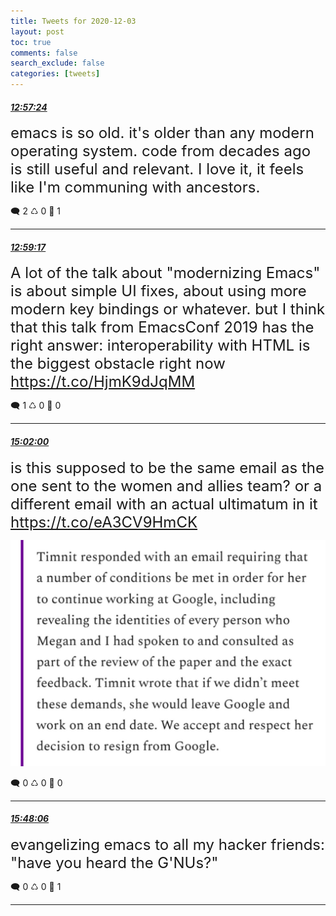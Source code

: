 ```yaml
---
title: Tweets for 2020-12-03
layout: post
toc: true
comments: false
search_exclude: false
categories: [tweets]
---
```



#### <a href = "https://twitter.com/deepfates/status/1334587561142992897">*12:57:24*</a>

<font size="5">emacs is so old. it's older than any modern operating system. code from decades ago is still useful and relevant. I love it, it feels like I'm communing with ancestors.</font>



🗨️ 2 ♺ 0 🤍  1   

---
    
#### <a href = "https://twitter.com/deepfates/status/1334588034222673921">*12:59:17*</a>

<font size="5">A lot of the talk about "modernizing Emacs" is about simple UI fixes, about using more modern key bindings or whatever.   but I think that this talk from EmacsConf 2019 has the right answer: interoperability with HTML is the biggest obstacle right now   https://t.co/HjmK9dJqMM</font>



🗨️ 1 ♺ 0 🤍  0   

---
    
#### <a href = "https://twitter.com/deepfates/status/1334618917164093442">*15:02:00*</a>

<font size="5">is this supposed to be the same email as the one sent to the women and allies team? or a different email with an actual ultimatum in it  https://t.co/eA3CV9HmCK</font>

![image from twitter](/images/EoWE1B9UcAANEwr.jpg)


🗨️ 0 ♺ 0 🤍  0   

---
    
#### <a href = "https://twitter.com/deepfates/status/1334630519468826624">*15:48:06*</a>

<font size="5">evangelizing emacs to all my hacker friends:  "have you heard the G'NUs?"</font>



🗨️ 0 ♺ 0 🤍  1   

---
    
            

